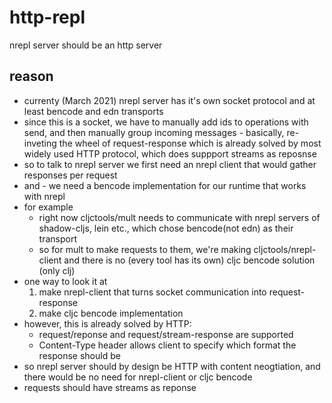 # http-repl
nrepl server should be an http server

## reason

- currenty (March 2021) nrepl server has it's own socket protocol and at least bencode and edn transports
- since this is a socket, we have to manually add ids to operations with send, and then manually group incoming messages - basically, re-inveting the wheel of request-response which is already solved by most widely used HTTP protocol, which does suppport streams as reposnse
- so to talk to nrepl server we first need an nrepl client that would gather responses per request
- and - we need a bencode implementation for our runtime that works with nrepl
- for example
  - right now cljctools/mult needs to communicate with nrepl servers of shadow-cljs, lein etc., which chose bencode(not edn) as their transport
  - so for mult to make requests to them, we're making cljctools/nrepl-client and there is no (every tool has its own) cljc bencode solution (only clj)
- one way to look it at
  1. make nrepl-client that turns socket communication into request-response
  2. make cljc bencode implementation
- however, this is already solved by HTTP:
  - request/reponse and request/stream-response are supported
  - Content-Type header allows client to specify which format the response should be
- so nrepl server should by design be HTTP with content neogtiation, and there would be no need for nrepl-client or cljc bencode
- requests should have streams as reponse
